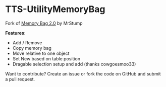 # TTS-UtilityMemoryBag
Fork of [Memory Bag 2.0](https://steamcommunity.com/sharedfiles/filedetails/?id=953770080) by MrStump

**Features**:
* Add / Remove
* Copy memory bag
* Move relative to one object
* Set New based on table position
* Dragable selection setup and add (thanks cowgoesmoo33)

Want to contribute? Create an issue or fork the code on GitHub and submit a pull request.
